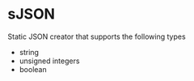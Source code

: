 # sJSON
Static JSON creator that supports the following types
* string
* unsigned integers
* boolean
